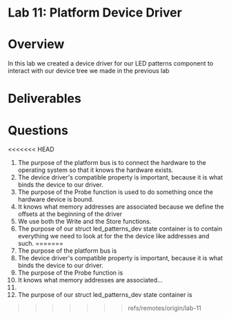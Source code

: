 # Lab 11: Platform Device Driver

# Overview
In this lab we created a device driver for our LED patterns component to interact with our device tree we made in the previous lab

# Deliverables

# Questions
<<<<<<< HEAD
1. The purpose of the platform bus is to connect the hardware to the operating system so that it knows the hardware exists.
2. The device driver's compatible property is important, because it is what binds the device to our driver.
3. The purpose of the Probe function is used to do something once the hardware device is bound.
4. It knows what memory addresses are associated because we define the offsets at the beginning of the driver
5. We use both the Write and the Store functions.
6. The purpose of our struct led_patterns_dev state container is to contain everything we need to look at for the the device like addresses and such.
=======
1. The purpose of the platform bus is
2. The device driver's compatible property is important, because it is what binds the device to our driver.
3. The purpose of the Probe function is
4. It knows what memory addresses are associated...
5. 
6. The purpose of our struct led_patterns_dev state container is
>>>>>>> refs/remotes/origin/lab-11
